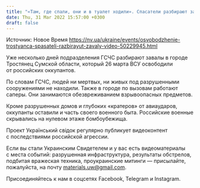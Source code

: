 ```yaml
---
title: "«Там, где спали, они и в туалет ходили». Спасатели разбирают завалы в освобожденном от оккупантов Тростянце"
date: Thu, 31 Mar 2022 15:57:00 +0300
draft: false
---
```

Источник: Новое Время https://nv.ua/ukraine/events/osvobodzhenie-trostyanca-spasateli-razbirayut-zavaly-video-50229945.html


Уже несколько дней подразделения ГСЧС разбирают завалы в городе Тростянец Сумской области, который 26 марта ВСУ освободили от российских оккупантов.

 По словам ГСЧС, людей ни мертвых, ни живых под разрушенными сооружениями не находили. Также в городе по вызовам работают саперы. Они занимаются обезвреживанием взрывоопасных предметов.

 Кроме разрушенных домов и глубоких «кратеров» от авиаударов, оккупанты оставили и часть своего военного быта. Российские военные скрывались на нулевом этаже бомбоубежища.

 Проект Український свідок регулярно публикует видеоконтент с последствиями российской агрессии.

Если вы стали Украинским Свидетелем и у вас есть видеоматериалы с места событий: разрушенная инфраструктура, результаты обстрелов, подбитая вражеская техника, проукраинские митинги — присылайте, пожалуйста, на почту materials.uw@gmail.com.

Присоединяйтесь к нам в соцсетях Facebook, Telegram и Instagram.
